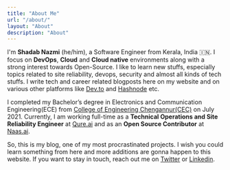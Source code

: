 ```yaml
---
title: "About Me"
url: "/about/"
layout: "About"
description: "About"
---
```


I'm **Shadab Nazmi** (he/him), a Software Engineer from Kerala, India 🇮🇳. I focus on **DevOps**, **Cloud** and **Cloud native** environments along with a strong interest towards Open-Source. I like to learn new stuffs, especially topics related to site reliability, devops, security and almost all kinds of tech stuffs. I write tech and career related blogposts here on my website and on various other platforms like [Dev.to](https://dev.to/alenabraham) and [Hashnode](https://alenabraham.hashnode.dev/) etc.

I completed my Bachelor’s degree in Electronics and Communication Engineering(ECE) from [College of Engineering Chengannur(CEC)](https://ceconline.edu/) on July 2021. Currently, I am working full-time as a **Technical Operations and Site Reliability Engineer** at [Qure.ai](https://www.qure.ai/) and as an **Open Source Contributor** at [Naas.ai](https://www.naas.ai/).

So, this is my blog, one of my most procrastinated projects. I wish you could learn something from here and more additions are gonna happen to this website. If you want to stay in touch, reach out me on [Twitter](https://twitter.com/op__trojan) or [Linkedin](https://www.linkedin.com/in/alenabraham/).
